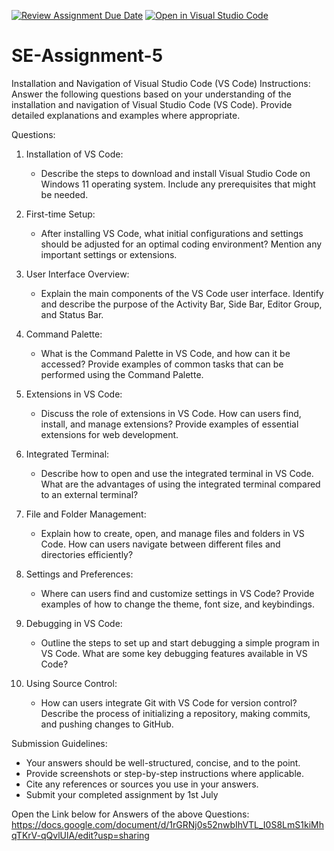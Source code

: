 [![Review Assignment Due Date](https://classroom.github.com/assets/deadline-readme-button-22041afd0340ce965d47ae6ef1cefeee28c7c493a6346c4f15d667ab976d596c.svg)](https://classroom.github.com/a/XoLGRbHq)
[![Open in Visual Studio Code](https://classroom.github.com/assets/open-in-vscode-2e0aaae1b6195c2367325f4f02e2d04e9abb55f0b24a779b69b11b9e10269abc.svg)](https://classroom.github.com/online_ide?assignment_repo_id=15275731&assignment_repo_type=AssignmentRepo)

# SE-Assignment-5

Installation and Navigation of Visual Studio Code (VS Code)
Instructions:
Answer the following questions based on your understanding of the installation and navigation of Visual Studio Code (VS Code). Provide detailed explanations and examples where appropriate.

Questions:

1. Installation of VS Code:

   - Describe the steps to download and install Visual Studio Code on Windows 11 operating system. Include any prerequisites that might be needed.

2. First-time Setup:

   - After installing VS Code, what initial configurations and settings should be adjusted for an optimal coding environment? Mention any important settings or extensions.

3. User Interface Overview:

   - Explain the main components of the VS Code user interface. Identify and describe the purpose of the Activity Bar, Side Bar, Editor Group, and Status Bar.

4. Command Palette:

   - What is the Command Palette in VS Code, and how can it be accessed? Provide examples of common tasks that can be performed using the Command Palette.

5. Extensions in VS Code:

   - Discuss the role of extensions in VS Code. How can users find, install, and manage extensions? Provide examples of essential extensions for web development.

6. Integrated Terminal:

   - Describe how to open and use the integrated terminal in VS Code. What are the advantages of using the integrated terminal compared to an external terminal?

7. File and Folder Management:

   - Explain how to create, open, and manage files and folders in VS Code. How can users navigate between different files and directories efficiently?

8. Settings and Preferences:

   - Where can users find and customize settings in VS Code? Provide examples of how to change the theme, font size, and keybindings.

9. Debugging in VS Code:

   - Outline the steps to set up and start debugging a simple program in VS Code. What are some key debugging features available in VS Code?

10. Using Source Control:
    - How can users integrate Git with VS Code for version control? Describe the process of initializing a repository, making commits, and pushing changes to GitHub.

Submission Guidelines:

- Your answers should be well-structured, concise, and to the point.
- Provide screenshots or step-by-step instructions where applicable.
- Cite any references or sources you use in your answers.
- Submit your completed assignment by 1st July

Open the Link below for Answers of the above Questions:
https://docs.google.com/document/d/1rGRNj0s52nwbIhVTL_I0S8LmS1kiMhqTKrV-qQvlUlA/edit?usp=sharing
